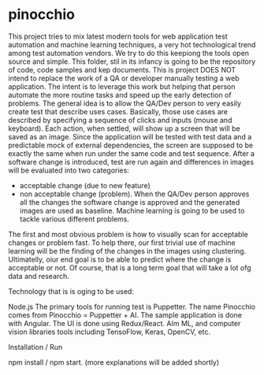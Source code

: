 # pinocchio

This project tries to mix latest modern tools for web application test automation and machine learning techniques, a very hot technological trend among test automation vendors. We try to do this keepiong the tools open source and simple. This folder, stil in its infancy is going to be the repository of code, code samples and kep documents.
This is project DOES NOT intend to replace the work of a QA or developer manually testing a web application. 
The intent is to leverage this work but helping that person automate the more routine tasks and speed up the
early detection of problems.
The general idea is to allow the QA/Dev person to very easily create test that describe uses cases.
Basically, those use cases are described by specifying a sequence of clicks and inputs (mouse and keyboard).
Each action, when settled, will show up a screen that will be saved as an image.
Since the application will be tested with test data and a predictable mock of external dependencies, the screen are supposed
to be exactly the same when run under the same code and test sequence.
After a software change is introduced, test are run again and differences in images will be evaluated into two categories:
- acceptable change (due to new feature)
- non acceptable change (problem).
When the QA/Dev person approves all the changes the software change is approved and the generated images are used as baseline.
Machine learning is going to be used to tackle various different problems.

The first and most obvious problem is how to visually scan for acceptable changes or problem fast. 
To help there, our first trivial use of machine learning will be the finding of the changes in the images using clustering.
Ultimatelly, oiur end goal is to be able to predict where the change is acceptable or not. 
Of course, that is a long term goal that will take a lot ofg data and research.

Technology that is is oging to be used:

Node.js
The primary tools for running test is Puppetter.
   The name Pinocchio comes from  Pinocchio = Puppetter + AI.
The sample application is done with Angular.
The UI is done using Redux/React.
AIm ML, and computer vision libraries tools including TensoFlow, Keras, OpenCV, etc. 

Installation / Run

npm install / npm start.
(more explanations will be added shortly)


